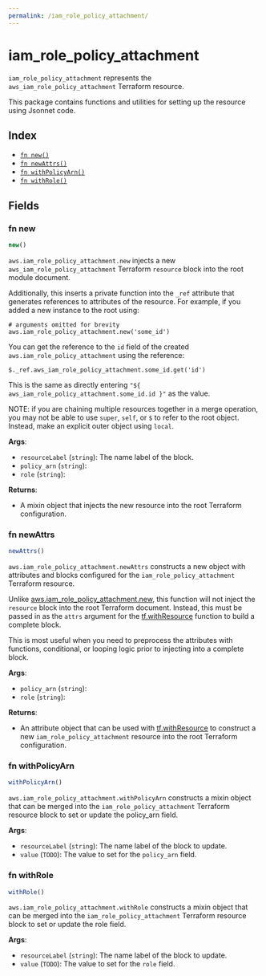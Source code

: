 ```yaml
---
permalink: /iam_role_policy_attachment/
---
```


# iam_role_policy_attachment

`iam_role_policy_attachment` represents the `aws_iam_role_policy_attachment` Terraform resource.



This package contains functions and utilities for setting up the resource using Jsonnet code.


## Index

* [`fn new()`](#fn-new)
* [`fn newAttrs()`](#fn-newattrs)
* [`fn withPolicyArn()`](#fn-withpolicyarn)
* [`fn withRole()`](#fn-withrole)

## Fields

### fn new

```ts
new()
```


`aws.iam_role_policy_attachment.new` injects a new `aws_iam_role_policy_attachment` Terraform `resource`
block into the root module document.

Additionally, this inserts a private function into the `_ref` attribute that generates references to attributes of the
resource. For example, if you added a new instance to the root using:

    # arguments omitted for brevity
    aws.iam_role_policy_attachment.new('some_id')

You can get the reference to the `id` field of the created `aws.iam_role_policy_attachment` using the reference:

    $._ref.aws_iam_role_policy_attachment.some_id.get('id')

This is the same as directly entering `"${ aws_iam_role_policy_attachment.some_id.id }"` as the value.

NOTE: if you are chaining multiple resources together in a merge operation, you may not be able to use `super`, `self`,
or `$` to refer to the root object. Instead, make an explicit outer object using `local`.

**Args**:
  - `resourceLabel` (`string`): The name label of the block.
  - `policy_arn` (`string`): 
  - `role` (`string`): 

**Returns**:
- A mixin object that injects the new resource into the root Terraform configuration.


### fn newAttrs

```ts
newAttrs()
```


`aws.iam_role_policy_attachment.newAttrs` constructs a new object with attributes and blocks configured for the `iam_role_policy_attachment`
Terraform resource.

Unlike [aws.iam_role_policy_attachment.new](#fn-iamrolepolicyattachmentnew), this function will not inject the `resource`
block into the root Terraform document. Instead, this must be passed in as the `attrs` argument for the
[tf.withResource](https://github.com/tf-libsonnet/core/tree/main/docs#fn-withresource) function to build a complete block.

This is most useful when you need to preprocess the attributes with functions, conditional, or looping logic prior to
injecting into a complete block.

**Args**:
  - `policy_arn` (`string`): 
  - `role` (`string`): 

**Returns**:
  - An attribute object that can be used with [tf.withResource](https://github.com/tf-libsonnet/core/tree/main/docs#fn-withresource) to construct a new `iam_role_policy_attachment` resource into the root Terraform configuration.


### fn withPolicyArn

```ts
withPolicyArn()
```

`aws.iam_role_policy_attachment.withPolicyArn` constructs a mixin object that can be merged into the `iam_role_policy_attachment`
Terraform resource block to set or update the policy_arn field.



**Args**:
  - `resourceLabel` (`string`): The name label of the block to update.
  - `value` (`TODO`): The value to set for the `policy_arn` field.


### fn withRole

```ts
withRole()
```

`aws.iam_role_policy_attachment.withRole` constructs a mixin object that can be merged into the `iam_role_policy_attachment`
Terraform resource block to set or update the role field.



**Args**:
  - `resourceLabel` (`string`): The name label of the block to update.
  - `value` (`TODO`): The value to set for the `role` field.
